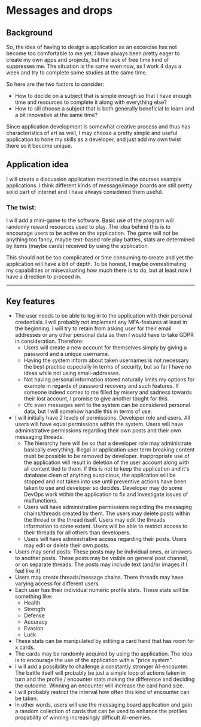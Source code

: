 # Messages and drops
## Background

So, the idea of having to design a application as an excercise has not become too comfortable to me yet. I have always been pretty eager to create my own apps and projects, but the lack of free time kind of suppresses me. The situation is the same even now, as I work 4 days a week and try to complete some studies at the same time.

So here are the two factors to consider:
- How to decide on a subject that is simple enough so that I have enough time and resources to complete it along with everything else?
- How to sill choose a subject that is both generally beneficial to learn and a bit innovative at the same time?

Since application development is somewhat creative process and thus has characteristics of art as well, I may choose a pretty simple and useful application to hone my skills as a developer, and just add my own twist there so it become unique.

## Application idea
I will create a discussion application mentioned in the courses example applications. I think different kinds of message/image boards are still pretty solid part of internet and I have always considered them useful.

### The twist:
I will add a mini-game to the software. Basic use of the program will randomly reward resources used to play. The idea behind this is to encourage users to be active on the application. The game will not be anything too fancy, maybe text-based role play battles, stats are determined by items (maybe cards) received by using the application.

This should not be too complicated or time consuming to create and yet the application will have a bit of depth. To be honest, I maybe overestimating my capabilities or misevaluating how much there is to do, but at least now I have a direction to proceed in.

---
## Key features
- The user needs to be able to log in to the application with their personal credentials. I will probably not implement any MFA-features at least in the beginning. I will try to retain from asking user for their email addresses or any other personal data as then I would have to take GDPR in consideration. Therefore:
    - Users will create a new account for themselves simply by giving a password and a unique username.
    - Having the system inform about taken usernames is not necessary the best practise especially in terms of security, but so far I have no ideas while not using email-addresses.
    - Not having personal information stored naturally limits my options for example in regards of password recovery and such features. If someone indeed comes to me filled by misery and sadness towards their lost account, I promise to give another tought for this.
    - Ofc even messages sent to the system can be considered personal data, but I will somehow handle this in terms of use.
- I will initially have 2 levels of permissions. Developer role and users. All users will have equal permissions within the system. Users will have administrative permissions regarding their own posts and their own messaging threads. 
    - The hierarchy here will be so that a developer role may administrate basically everything. Illegal or application user term breaking content must be possible to be removed by developer. Inappropriate use of the application will result in deletion of the user account along with all content tied to them. If this is not to keep the application and it's database clean of anything suspicious, the application will be stopped and not taken into use until preventive actions have been taken to use and developer so decides. Developer may do some DevOps work within the application to fix and investigate issues of malfunctions.
    - Users will have administrative permissions regarding the messaging chains/threads created by them. The users may delete posts within the thread or the thread itself. Users may edit the threads information to some extent. Users will be able to restrict access to their threads for all others than developers.
    - Users will have administrative access regarding their posts. Users may edit or delete their own posts.
- Users may send posts: These posts may be individual ones, or answers to another posts. These posts may be visible on general post channel, or on separate threads. The posts may include text (and/or images if I feel like it)
- Users may create threads/message chains. There threads may have varying access for different users.
- Each user has their individual numeric profile stats. These stats will be something like:
    - Health
    - Strength
    - Defense
    - Accuracy
    - Evasion
    - Luck
- These stats can be manipulated by editing a card hand that has room for x cards.
- The cards may be randomly acquired by using the application. The idea is to encourage the use of the application with a "price system".
- I will add a possibility to challenge a constantly stronger AI-encounter. The battle itself will probably be just a simple loop of actions taken in turn and the profile / encounter stats making the difference and deciding the outcome. Winning an encounter will increase the card hand size.
- I will probably restrict the interval how often this kind of encounter can be taken.
- In other words, users will use the messaging board application and gain a random collection of cards that can be used to enhance the profiles propability of winning increasingly difficult AI-enemies.
